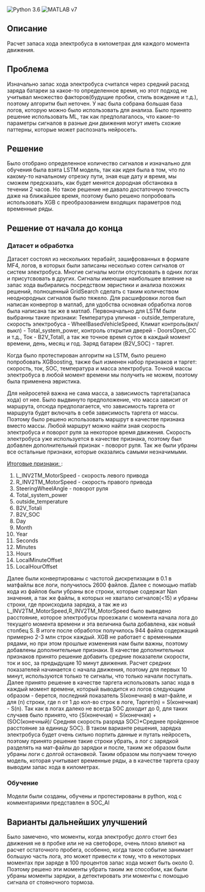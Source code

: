 ![Python 3.6](https://img.shields.io/badge/python-3.6-green.svg)
![MATLAB v7](https://img.shields.io/badge/MATLAB-v7-yelow.svg)

## Описание
Расчет запаса хода электробуса в километрах для каждого момента движения.

## Проблема
Изначально запас хода электробуса считался через средний расход заряда батареи за какое-то определенное время, но этот подход не учитывал множество факторов(будущие пробки, стиль вождение и т.д.), поэтому алгоритм был неточен. У нас была собрана большая база логов, которую можно было использовать для анализа. Было принято решение использовать ML, так как предполагалось, что какие-то параметры сигналов в разные дни движения могут иметь схожие паттерны, которые может распознать нейросеть.

## Решение
Было отобрано определенное количество сигналов и изначально для обучения была взята LSTM модель, так как идея была в том, что по какому-то начальному отрезку пути, зная еще дату и время, мы сможем предсказать, как будет менятся дородная обстановка в течении 2 часов. Но такое решение не давало достаточную точность даже на ближайшее время, поэтому было решено попробовать использовать XGB c преобразованием входящих параметров под временные ряды.

## Решение от начала до конца

### Датасет и обработка

<p>Датасет состоял из нескольких терабайт, зашифрованных в формате MF4, логов, в которых были записаны несколько сотен сигналов от систем электробуса. Многие сигналы могли отсутсвовать в одних логах и присутсвовать в других. Сигналы имеющие наибольшее влияние на запас хода выбирались посредством эвристики и анализа похожих решений, полноценный GridSearch сделать с таким количеством неоднородных сигналов было тяжело. Для расшифровки логов был написан конвертор в матлаб, для удобства основная обработка логов была написана так же в матлаб. Первоначально для LSTM были выбранны такие признаки: Температура уличная - outside_temperature, скорость электробуса - WheelBasedVehicleSpeed, Климат контроль(вкл/выкл) - Total_system_power, контроль открытия дверей -  DoorsOpen_CC и т.д., Ток - B2V_TotalI, а так же точное время суток в каждый момент времени, день, месяц и год. Заряд батареи (B2V_SOC) - таргет.</p>
<p>Когда было протестирован алгоритм на LSTM, было решено попробовать XGBoosting, также был изменен набор признаков и таргет: скорость, ток, SOC, температура и масса электробуса. Точной массы электробуса в любой момент времени мы получить не можем, поэтому была применена эвристика.</p>
Для нейросетей важна не сама масса, а зависимость таргета(запаса хода) от нее. Было выдвинуто предположение, что масса зависит от маршрута, отсюда предполагается, что зависимость таргета от маршрута будет включать в себя зависимость таргета от массы. Поэтому было решено использовать маршрут в качестве признака вместо массы. Любой маршрут можно найти зная скорость электробуса и поворот руля за некоторое время движения. Скорость электробуса уже используется в качестве признака, поэтому был добавлен дополнительный признак - поворот руля. Так же были убраны все остальные признаки, которые оказались самыми незначимыми.</p>
<u>Итоговые признаки: </u>:
   <ol>
      <li> L_INV2TM_MotorSpeed - скорость левого привода
      <li> R_INV2TM_MotorSpeed - скорость правого привода
      <li> SteeringWheelAngle - поворот руля
      <li> Total_system_power
      <li> outside_temperature
      <li> B2V_Totali
      <li> B2V_SOC
      <li> Day
      <li> Month
      <li> Year
      <li> Seconds
      <li> Minutes
      <li> Hours
      <li> LocalMinuteOffset
      <li> LocalHourOffset
    </ol>
Далее были конвертированы с частотой дискретизации в 0.1 в матфайлы все логи, получилось 2600 файлов.
Далее с помощью matlab кода из файлов были убраны все строки, которые содержат Nan значения, а так же файлы, в которых не хватало сигналов(<15) и убраны строки, где происходила зарядка, а так же из L_INV2TM_MotorSpeed,R_INV2TM_MotorSpeed было выведено расстояние, которое электробусы проезжали с момента начала лога до текущего момента времени и эта величина была добавлена, как новый столбец S. В итоге после обработок получилось 944 файла содержащий примерно 2-3 млн строк каждый.
XGB не работает с временными рядами, но при этом прошлые изменения нам были важны, поэтому добавлены дополнительные признаки. В качестве дополнительных признаков принято решение добавить средние показатели скорости, ток и soc, за предыдущие 10 минут движения. Расчет средних показателей  начинается с начала движения, поэтому для первых 10 минут, используются только те сигналы, что только начали поступать.
Далее принято решение в качестве таргета использовать запас хода в каждый момент времени, который выводится из логов следующим образом - берется, последний показатель S(конечная) в мат-файле, и для (n) строки, где n от 1 до кол-во строк в логе, Таргет(n) = S(конечная) - S(n). Так как в логах далеко не всегда SOC доходит до 0, для таких случаев было принято, что
{S(конечная) = S(конечная) + (SOC(конечный)/ Средняя скорость разряда SOC)*Среднее пройденное расстояние за единицу SOC}.
В таком варианте решения, зарядка электробуса будет очень сильно портить данные и путать нейросеть, поэтому принято решение такие строки  убрать, а лог с зарядкой разделять на мат-файлы до зарядки и после, таким же образом были убраны логи с долгой остановкой. Таким образом мы получаем точную модель, которая учитывает временные ряды, а в качестве таргета сразу выводим запас хода в километрах.

### Обучение
Модели были созданы, обучены и протестированы в python, код с комментариями представлен в SOC_AI


## Варианты дальнейших улучшений
Было замечено, что моменты, когда электробус долго стоит без движения не в пробке или не на светофоре, очень плохо влияют на расчет остаточного пробега, особенно, когда такое событие занимает большую часть лога, это может привести к тому, что в некоторых моментах при заряде в 100 процентов запас хода может быть около 0. Поэтому решено эти моменты убрать таким же способом, как были убраны моменты зарядки, а детектировать эти моменты с помощью сигнала от стояночного тормоза.
